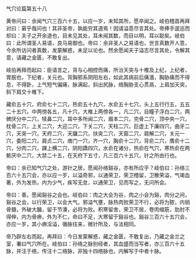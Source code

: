 气穴论篇第五十八

黄帝问曰：余闻气穴三百六十五，以应一岁，未知其所，愿卒闻之。岐伯稽首再拜对曰：窘乎哉问也！其非圣帝，孰能穷其道焉！因请溢意尽言其处。帝捧手逡巡而却曰：夫子之开余道也，目未见其处，耳未闻其数，而目以明，耳以聪矣。岐伯曰：此所谓圣人易语，良马易御也。帝曰：余非圣人之易语也，世言真数开人意，今余所访问者真数，发蒙解惑，未足以论也。然余愿闻夫子溢志尽言其处，令解其意，请藏之金匮，不敢复出。

岐伯再拜而起曰：臣请言之，背与心相控而痛，所治天突与十椎及上纪，上纪者，胃脘也，下纪者，关元也。背胸邪系阴阳左右，如此其病前后痛濇，胸胁痛而不得息，不得卧，上气短气偏痛，脉满起，斜出尻脉，络胸胁支心贯鬲，上肩加天突，斜下肩交十椎下。

藏俞五十穴，府俞七十二穴，热俞五十九穴，水俞五十七穴，头上五行行五，五五二十五穴，中两傍各五，凡十穴，大椎上两傍各一，凡二穴，目瞳子浮白二穴，两髀厌分中二穴，犊鼻二穴，耳中多所闻二穴，眉本二穴，完骨二穴，顶中央一穴，枕骨二穴，上关二穴，大迎二穴，下关二穴，天柱二穴，巨虚上下廉四穴，曲牙二穴，天突一穴，天府二穴，天牖二穴，扶突二穴，天窗二穴，肩解二穴，关元一穴，委阳二穴，肩贞二穴，瘖门一穴，齐一穴，胸俞十二穴，背俞二穴，膺俞十二穴，分肉二穴，踝上横二穴，阴阳蹻四穴，水俞在诸分，热俞在气穴，寒热俞在两骸厌中二穴，大禁二十五，在天府下五寸，凡三百六十五穴，针之所由行也。

帝曰：余已知气穴之处，游针之居，愿闻孙络谿谷，亦有所应乎？岐伯曰：孙络三百六十五穴会，亦以应一岁，以溢奇邪，以通荣卫，荣卫稽留，卫散荣溢，气竭血著，外为发热，内为少气，疾写无怠，以通荣卫，见而写之，无问所会。

帝曰：善。愿闻谿谷之会也。岐伯曰：肉之大会为谷，肉之小会为谿，肉分之间，谿谷之会，以行荣卫，以会大气。邪溢气壅，脉热肉败荣卫不行，必将为脓，内销骨髓，外破大膕，留于节湊，必将为败。积寒留舍，荣卫不居，卷肉缩筋，肋肘不得伸，内为骨痹，外为不仁，命曰不足，大寒留于谿谷也。谿谷三百六十五穴会，亦应一岁，其小痹淫溢，循脉往来，微针所及，与法相同。

帝乃辟左右而起，再拜曰：今日发蒙解惑，藏之金匮，不敢复出，乃藏之金兰之室，署曰气穴所在。岐伯曰：孙络之脉别经者，其血盛而当写者，亦三百六十五脉，并注于络，传注十二络脉，非独十四络脉也，内解写于中者十脉。

